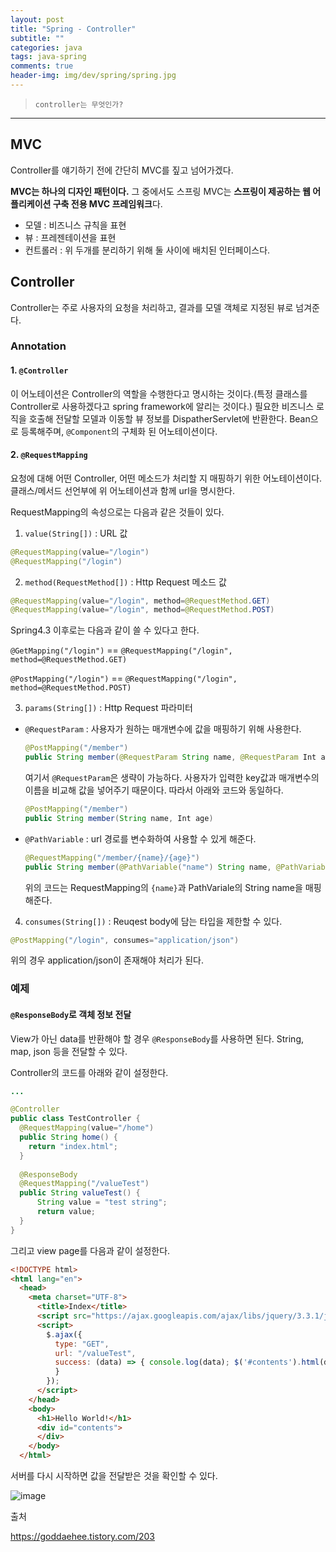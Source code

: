 ```yaml
---  
layout: post  
title: "Spring - Controller"  
subtitle: ""  
categories: java
tags: java-spring
comments: true  
header-img: img/dev/spring/spring.jpg
---  
```

  
> `controller는 무엇인가?`  

---

## MVC

Controller를 얘기하기 전에 간단히 MVC를 짚고 넘어가겠다.

**MVC는 하나의 디자인 패턴이다.** 그 중에서도 스프링 MVC는 **스프링이 제공하는 웹 어플리케이션 구축 전용 MVC 프레임워크**다.

* 모델 : 비즈니스 규칙을 표현
* 뷰 : 프레젠테이션을 표현
* 컨트롤러 : 위 두개를 분리하기 위해 둘 사이에 배치된 인터페이스다.

## Controller

Controller는 주로 사용자의 요청을 처리하고, 결과를 모델 객체로 지정된 뷰로 넘겨준다.

### Annotation

#### 1. `@Controller`

이 어노테이션은 Controller의 역할을 수행한다고 명시하는 것이다.(특정 클래스를 Controller로 사용하겠다고 spring framework에 알리는 것이다.)
필요한 비즈니스 로직을 호출해 전달할 모델과 이동할 뷰 정보를 DispatherServlet에 반환한다.
Bean으로 등록해주며, `@Component`의 구체화 된 어노테이션이다.

#### 2. `@RequestMapping`

요청에 대해 어떤 Controller, 어떤 메소드가 처리할 지 매핑하기 위한 어노테이션이다. 클래스/메서드 선언부에 위 어노테이션과 함께 url을 명시한다.

RequestMapping의 속성으로는 다음과 같은 것들이 있다.

1. `value(String[])` : URL 값
  ```java
  @RequestMapping(value="/login")
  @RequestMapping("/login")
  ```
2. `method(RequestMethod[])` : Http Request 메소드 값
  ```java
  @RequestMapping(value="/login", method=@RequestMethod.GET)
  @RequestMapping(value="/login", method=@RequestMethod.POST)
  ```

  Spring4.3 이후로는 다음과 같이 쓸 수 있다고 한다.

  `@GetMapping("/login")` == `@RequestMapping("/login", method=@RequestMethod.GET)`

  `@PostMapping("/login")` == `@RequestMapping("/login", method=@RequestMethod.POST)`

3. `params(String[])` : Http Request 파라미터

  * `@RequestParam` : 사용자가 원하는 매개변수에 값을 매핑하기 위해 사용한다.
    
    ```java
    @PostMapping("/member")
    public String member(@RequestParam String name, @RequestParam Int age)
    ```
    
    여기서 `@RequestParam`은 생략이 가능하다. 사용자가 입력한 key값과 매개변수의 이름을 비교해 값을 넣어주기 때문이다. 따라서 아래와 코드와 동일하다.
    
    ```java
    @PostMapping("/member")
    public String member(String name, Int age)
    ```
    
  * `@PathVariable` : url 경로를 변수화하여 사용할 수 있게 해준다.
  
    ```java
    @RequestMapping("/member/{name}/{age}")
    public String member(@PathVariable("name") String name, @PathVariable("age") String age
    ```
    
    위의 코드는 RequestMapping의 `{name}`과 PathVariale의 String name을 매핑해준다.
    
4. `consumes(String[])` : Reuqest body에 담는 타입을 제한할 수 있다.
  ```java
  @PostMapping("/login", consumes="application/json")
  ```
  
  위의 경우 application/json이 존재해야 처리가 된다.
  
  
### 예제

#### `@ResponseBody`로 객체 정보 전달

View가 아닌 data를 반환해야 할 경우 `@ResponseBody`를 사용하면 된다. String, map, json 등을 전달할 수 있다.

Controller의 코드를 아래와 같이 설정한다.

```java
...

@Controller
public class TestController {
  @RequestMapping(value="/home")
  public String home() {
    return "index.html";
  }
  
  @ResponseBody
  @RequestMapping("/valueTest")
  public String valueTest() {
      String value = "test string";
      return value;
  }
}
```

그리고 view page를 다음과 같이 설정한다.

```html
<!DOCTYPE html> 
<html lang="en"> 
  <head> 
    <meta charset="UTF-8"> 
      <title>Index</title> 
      <script src="https://ajax.googleapis.com/ajax/libs/jquery/3.3.1/jquery.min.js"></script> 
      <script> 
        $.ajax({ 
          type: "GET", 
          url: "/valueTest", 
          success: (data) => { console.log(data); $('#contents').html(data); 
          } 
        }); 
      </script> 
    </head> 
    <body> 
      <h1>Hello World!</h1> 
      <div id="contents"> 
      </div> 
    </body> 
  </html>
```

서버를 다시 시작하면 값을 전달받은 것을 확인할 수 있다.

![image](https://user-images.githubusercontent.com/41438361/107851012-f494ea00-6e49-11eb-9a8a-d7f1a551f4d8.png)



출처 
  
https://goddaehee.tistory.com/203
